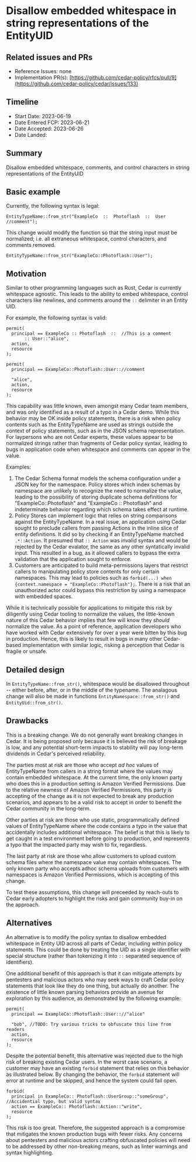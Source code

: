 # Disallow embedded whitespace in string representations of the EntityUID

## Related issues and PRs

- Reference Issues: none
- Implementation PR(s): [https://github.com/cedar-policy/rfcs/pull/9](https://github.com/cedar-policy/cedar/issues/133)

## Timeline

- Start Date: 2023-06-19 
- Date Entered FCP: 2023-06-21
- Date Accepted: 2023-06-26
- Date Landed:

## Summary

Disallow embedded whitespace, comments, and control characters in string representations of the EntityUID

## Basic example
Currently, the following syntax is legal:
```
EntityTypeName::from_str("ExampleCo  ::  Photoflash  ::  User  //comment");
```
This change would modify the function so that the string input must be normalized; i.e. all extraneous whitespace, control characters, and comments removed.
```
EntityTypeName::from_str("ExampleCo::Photoflash::User");
```

## Motivation
Similar to other programming languages such as Rust, Cedar is currently whitespace agnostic. This leads to the ability to embed whitespace, control characters like newlines, and comments around the `::` delimiter in an Entity UID.

For example, the following syntax is valid:
```
permit( 
  principal == ExampleCo :: Photoflash  ::  //This is a comment
       :: User::"alice",
  action,
  resource
);

permit( 
  principal == ExampleCo::Photoflash::User:://comment

  "alice",
  action,
  resource
);
```

This capability was little known, even amongst many Cedar team members, and was only identified as a result of a typo in a Cedar demo. While this behavior may be OK inside policy statements, there is a risk when policy contents such as the EntityTypeName are used as strings outside the context of policy statements, such as in the JSON schema representation. For laypersons who are not Cedar experts, these values appear to be normalized strings rather than fragments of Cedar policy syntax, leading to bugs in application code when whitespace and comments can appear in the value.

Examples:
1. The Cedar Schema format models the schema configuration under a JSON key for the namespace. Policy stores which index schemas by namespace are unlikely to recognize the need to normalize the value, leading to the possibility of storing duplicate schema definitions for "ExampleCo::Photoflash" and "ExampleCo  ::  Photoflash" and indeterminate behavior regarding which schema takes effect at runtime.
2. Policy Stores can implement logic that relies on string comparisons against the EntityTypeName. In a real issue, an application using Cedar sought to preclude callers from passing Actions in the inline slice of entity definitions. It did so by checking if an EntityTypeName matched `.*::Action`. It presumed that `:: Action` was invalid syntax and would be rejected by the Cedar evalator, the same as any other syntatically invalid input. This resulted in a bug, as it allowed callers to bypass the extra validation that the application sought to enforce.
3. Customers are anticipated to build meta-permissions layers that restrict callers to manipulating policy store contents for only certain namespaces. This may lead to policies such as `forbid(...) when {context.namespace = "ExampleCo::Photoflash"};`. There is a risk that an unauthorized actor could bypass this restriction by using a namespace with embedded spaces. 

While it is technically possible for applications to mitigate this risk by diligently using Cedar tooling to normalize the values, the little-known nature of this Cedar behavior implies that few will know they *should* normalize the value. As a point of reference, application developers who have worked with Cedar extensively for over a year were bitten by this bug in production. Hence, this is likely to result in bugs in many other Cedar-based implementation with similar logic, risking a perception that Cedar is fragile or unsafe.

## Detailed design
In `EntityTypeName::from_str()`, whitespace would be disallowed throughout -- either before, after, or in the middle of the typename. The analagous change will also be made in functions `EntityNamespace::from_str()` and `EntityUid::from_str()`.

## Drawbacks
This is a breaking change. We do not generally want breaking changes in Cedar. It is being proposed only because it is believed the risk of breakage is low, and any potential short-term impacts to stability will pay long-term dividends in Cedar's perceived reliability.

The parties most at risk are those who accept *ad hoc* values of EntityTypeName from callers in a string format where the values may contain embedded whitespace. At the current time, the only known party who does this in a production setting is Amazon Verified Permissions. Due to the relative newness of Amazon Verified Permissions, this party is accepting of the change as it is not expected to break any production scenarios, and appears to be a valid risk to accept in order to benefit the Cedar community in the long-term.

Other parties at risk are those who use static, programmatically defined values of EntityTypeName where the code contains a typo in the value that accidentally includes additional whitespace. The belief is that this is likely to get caught in a test environment before going to production, and represents a typo that the impacted party may wish to fix, regardless.

The last party at risk are those who allow customers to upload custom schema files where the namespace value may contain whitespaces. The only known party who accepts adhoc schema uploads from customers with namespaces is Amazon Verified Permissions, which is accepting of this change.

To test these assumptions, this change will preceeded by reach-outs to Cedar early adopters to highlight the risks and gain community buy-in on the approach.

## Alternatives
An alternative is to modify the policy syntax to disallow embedded whitespace in Entity UID across all parts of Cedar, including within policy statements. This could be done by treating the UID as a single identifier with special structure (rather than tokenizing it into `::` separated sequence of identifiers).

One additional benefit of this approach is that it can mitigate attempts by pentesters and malicious actors who may seek ways to craft Cedar policy statements that look like they do one thing, but actually do another. The existence of little known parsing behaviors provide an avenue for exploration by this audience, as demonstrated by the following example:

```
permit(
  principal == ExampleCo::Photoflash::User:://"alice"

  "bob", //TODO: Try various tricks to obfuscate this line from readers
  action,
  resource
);
```

Despite the potential benefit, this alternative was rejected due to the high risk of breaking existing Cedar users. In the worst case scenario, a customer may have an existing `forbid` statement that relies on this behavior as illustrated below. By changing the behavior, the `forbid` statement will error at runtime and be skipped, and hence the system could fail open.

```
forbid(
  principal in ExampleCo:: Photoflash::UserGroup::"someGroup", //Accidential typo, but valid syntax
  action == ExampleCo:: Photoflash::Action::"write",
  resource
);
``` 

This risk is too great. Therefore, the suggested approach is a compromise that mitigates the known production bugs with fewer risks. Any concerns about pentesters and malicious actors crafting obfuscated policies will need to be addressed by other non-breaking means, such as linter warnings and syntax highlighting.
